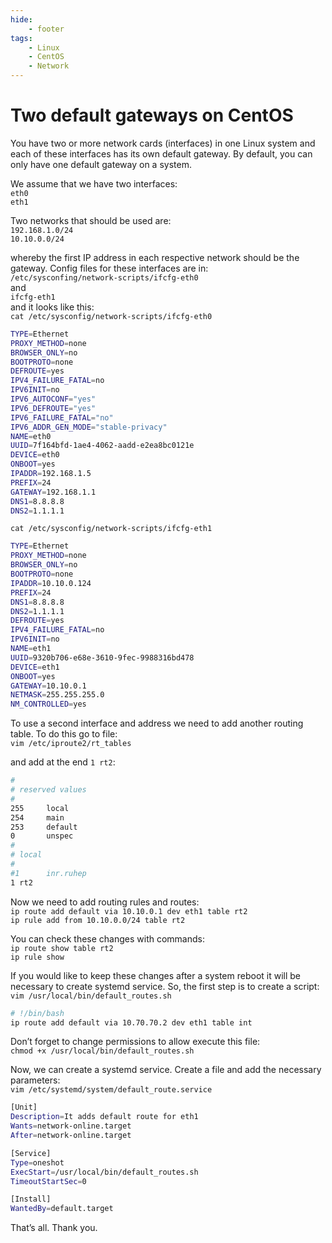 ```yaml
---
hide:
    - footer
tags:
    - Linux
    - CentOS
    - Network
---
```

# Two default gateways on CentOS

You have two or more network cards (interfaces) in one Linux system and each of these interfaces has its own default gateway. By default, you can only have one default gateway on a system.

We assume that we have two interfaces:  
`eth0`  
`eth1`

Two networks that should be used are:  
`192.168.1.0/24`  
`10.10.0.0/24`

whereby the first IP address in each respective network should be the gateway. Config files for these interfaces are in:  
`/etc/sysconfing/network-scripts/ifcfg-eth0`  
and  
`ifcfg-eth1`  
and it looks like this:  
`cat /etc/sysconfig/network-scripts/ifcfg-eth0`

``` bash
TYPE=Ethernet
PROXY_METHOD=none
BROWSER_ONLY=no
BOOTPROTO=none
DEFROUTE=yes
IPV4_FAILURE_FATAL=no
IPV6INIT=no
IPV6_AUTOCONF="yes"
IPV6_DEFROUTE="yes"
IPV6_FAILURE_FATAL="no"
IPV6_ADDR_GEN_MODE="stable-privacy"
NAME=eth0
UUID=7f164bfd-1ae4-4062-aadd-e2ea8bc0121e
DEVICE=eth0
ONBOOT=yes
IPADDR=192.168.1.5
PREFIX=24
GATEWAY=192.168.1.1
DNS1=8.8.8.8
DNS2=1.1.1.1
```

`cat /etc/sysconfig/network-scripts/ifcfg-eth1`

``` bash
TYPE=Ethernet
PROXY_METHOD=none
BROWSER_ONLY=no
BOOTPROTO=none
IPADDR=10.10.0.124
PREFIX=24
DNS1=8.8.8.8
DNS2=1.1.1.1
DEFROUTE=yes
IPV4_FAILURE_FATAL=no
IPV6INIT=no
NAME=eth1
UUID=9320b706-e68e-3610-9fec-9988316bd478
DEVICE=eth1
ONBOOT=yes
GATEWAY=10.10.0.1
NETMASK=255.255.255.0
NM_CONTROLLED=yes
```

To use a second interface and address we need to add another routing table. To do this go to file:  
`vim /etc/iproute2/rt_tables`

and add at the end `1 rt2`:

``` bash
#
# reserved values
#
255     local
254     main
253     default
0       unspec
#
# local
#
#1      inr.ruhep
1 rt2
```

Now we need to add routing rules and routes:  
`ip route add default via 10.10.0.1 dev eth1 table rt2`  
`ip rule add from 10.10.0.0/24 table rt2`

You can check these changes with commands:  
`ip route show table rt2`  
`ip rule show`

If you would like to keep these changes after a system reboot it will be necessary to create systemd service. So, the first step is to create a script:  
`vim /usr/local/bin/default_routes.sh`

``` bash
# !/bin/bash
ip route add default via 10.70.70.2 dev eth1 table int
```

Don’t forget to change permissions to allow execute this file:  
`chmod +x /usr/local/bin/default_routes.sh`

Now, we can create a systemd service. Create a file and add the necessary parameters:  
`vim /etc/systemd/system/default_route.service`

``` bash
[Unit]
Description=It adds default route for eth1
Wants=network-online.target
After=network-online.target

[Service]
Type=oneshot
ExecStart=/usr/local/bin/default_routes.sh
TimeoutStartSec=0

[Install]
WantedBy=default.target
```

That’s all. Thank you.
